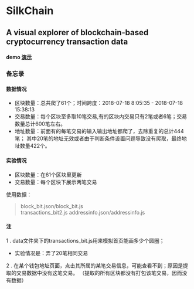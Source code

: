 # SilkChain
## A visual explorer of blockchain-based cryptocurrency transaction data
#### demo [演示](http://ipine.coding.me/silkChain/index.html)

### 备忘录

#### 数据情况

- 区块数量：总共爬了61个；时间跨度：2018-07-18 8:05:35 - 2018-07-18 15:38:13
- 交易数量：每个区块至多取10笔交易,有的区块内交易只有2笔或者6笔；交易数量总计600笔左右。
- 地址数量：前面有的每笔交易的输入输出地址都爬了，去除重复的总计444笔；
         其中20笔的地址无效或者由于判断条件设置问题导致没有爬取，最终地址数量422个。

#### 实验情况

- 区块数量：在61个区块里更新
- 交易数量：每个区块下展示两笔交易

使用数据：

>block_bit.json/block_bit.js  
>transactions_bit2.js
>addressinfo.json/addressinfo.js

#### 注
1 . data文件夹下的transactions_bit.js用来模拟首页能画多少个圆圈；
- 实验情况是：弄了20笔相同交易

2 . 在某个钱包地址页面，点击其所属的某笔交易信息，可能查看不到；原因是提取的交易数据中没有这笔交易。
（提取的所有区块都没有打包该笔交易，因而没有数据）
